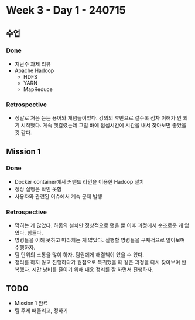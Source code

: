 # Week 3 - Day 1 - 240715

## 수업
### Done
- 지난주 과제 리뷰
- Apache Hadoop
    - HDFS
    - YARN
    - MapReduce

### Retrospective
- 정말로 처음 듣는 용어와 개념들이었다. 강의의 후반으로 갈수록 점차 이해가 안 되기 시작했다. 계속 헷갈렸는데 그럴 바에 점심시간에 시간을 내서 찾아보면 좋았을 것 같다.


## Mission 1
### Done
- Docker container에서 커맨드 라인을 이용한 Hadoop 설치
- 정상 실행은 확인 못함
- 사용자와 관련된 이슈에서 계속 문제 발생

### Retrospective
- 막히는 게 많았다. 하둡의 설치만 정상적으로 됐을 뿐 이후 과정에서 순조로운 게 없었다. 힘들다.
- 명령들을 이해 못하고 따라치는 게 많았다. 실행할 명령들을 구체적으로 알아보며 수행하자.
- 팀 단위의 소통을 많이 하자. 팀원에게 해결책이 있을 수 있다.
- 정리를 하지 않고 진행하다가 원점으로 복귀했을 때 같은 과정을 다시 찾아보며 반복했다. 시간 낭비를 줄이기 위해 내용 정리를 잘 하면서 진행하자.

## TODO
- Mission 1 완료
- 팀 주제 떠올리고, 정하기